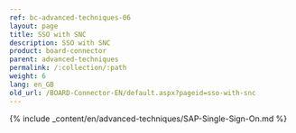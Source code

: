 ```yaml
---
ref: bc-advanced-techniques-06
layout: page
title: SSO with SNC
description: SSO with SNC
product: board-connector
parent: advanced-techniques
permalink: /:collection/:path
weight: 6
lang: en_GB
old_url: /BOARD-Connector-EN/default.aspx?pageid=sso-with-snc
---	
```

{% include _content/en/advanced-techniques/SAP-Single-Sign-On.md %}